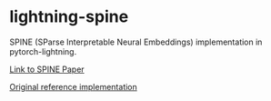 # lightning-spine
SPINE (SParse Interpretable Neural Embeddings) implementation in pytorch-lightning.

[Link to SPINE Paper](https://github.com/harsh19/SPINE)


[Original reference implementation](https://arxiv.org/pdf/1711.08792.pdf)
